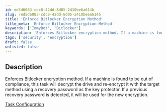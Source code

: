 ```yaml
---
id: ed5d6083-cdc8-42dd-8d05-2410be6a614b
slug: /ed5d6083-cdc8-42dd-8d05-2410be6a614b
title: 'Enforce Bitlocker Encryption Method'
title_meta: 'Enforce Bitlocker Encryption Method'
keywords: ['ImmyBot', 'Bitlocker']
description: 'Enforces Bitlocker encryption method. If a machine is found to be out of compliance, this task will decrypt the drive and re-encrypt it with the target method using a recovery password as the key protector. If a previous recovery password is detected, it will be used for the new encryption.'
tags: ['security', 'encryption']
draft: false
unlisted: false
---
```


## Description
Enforces Bitlocker encryption method. If a machine is found to be out of compliance, this task will decrypt the drive and re-encrypt it with the target method using a recovery password as the key protector. If a previous recovery password is detected, it will be used for the new encryption.

[Task Configuration](https://github.com/ProVal-Tech/immybot/blob/main/tasks/bitlocker-encryption-method.toml)